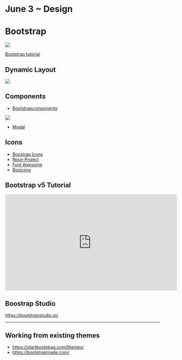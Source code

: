 June 3 ~ Design 
============================

# Bootstrap 

<img src="https://www.tutorialrepublic.com/lib/images/bootstrap-illustration.png">

[Bootstrap tutorial](https://getbootstrap.com/docs/4.1/getting-started/introduction/)

## Dynamic Layout

<img src="https://cdn-media-1.freecodecamp.org/images/1*9nkJt3S1Fe_KMkDtpIhgXw.png" />


## Components 

- [Bootstrapcomponents](https://getbootstrap.com/docs/5.0/components/accordion/)

![](https://blog.hubspot.com/hs-fs/hubfs/Bootstrap%20default%20modifier%20classes.jpg?width=1000&name=Bootstrap%20default%20modifier%20classes.jpg)


- [Modal](https://getbootstrap.com/docs/5.0/components/modal/#modal-components)

## Icons 

- [Boostrap Icons](https://icons.getbootstrap.com/)
- [Noun Project](https://thenounproject.com/)
- [Font Awesome](https://fontawesome.com/icons?d=gallery&p=2)
- [Boxicons](https://boxicons.com/)


## Bootstrap v5 Tutorial

<iframe width="560" height="315" src="https://www.youtube.com/embed/rQryOSyfXmI" title="YouTube video player" frameborder="0" allow="accelerometer; autoplay; clipboard-write; encrypted-media; gyroscope; picture-in-picture" allowfullscreen></iframe>


## Boostrap Studio

https://bootstrapstudio.io/

---

## Working from existing themes 

- https://startbootstrap.com/themes/  
- https://bootstrapmade.com/  
